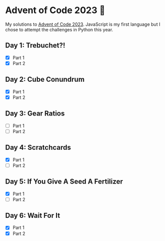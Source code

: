 # Advent of Code 2023 🎄

My solutions to [Advent of Code 2023](https://adventofcode.com/2023). JavaScript is my first language but I chose to attempt the challenges in Python this year.

## Day 1: Trebuchet?!

-   [x] Part 1
-   [x] Part 2

## Day 2: Cube Conundrum

-   [x] Part 1
-   [x] Part 2

## Day 3: Gear Ratios

-   [ ] Part 1
-   [ ] Part 2

## Day 4: Scratchcards

-   [x] Part 1
-   [ ] Part 2

## Day 5: If You Give A Seed A Fertilizer

-   [x] Part 1
-   [ ] Part 2

## Day 6: Wait For It

-   [x] Part 1
-   [x] Part 2
